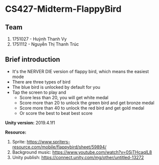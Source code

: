 # CS427-Midterm-FlappyBird

## Team
  1. 1751027 - Huỳnh Thanh Vy
  2. 1751112 - Nguyễn Thị Thanh Trúc
  
## Brief introduction
- It's the NERVER DIE version of flappy bird, which means the easiest mode
- There are three types of bird
- The blue bird is unlocked by default for you
- Tap the screen to play and
    - Score less than 20, you will get white medal
    - Score more than 20 to unlock the green bird and get bronze medal
    - Score more than 40 to unlock the red bird and get gold medal
    - Or score the best to beat best score
    
**Unity version:** 2019.4.1f1

**Resource:**
  1. Sprite: https://www.spriters-resource.com/mobile/flappybird/sheet/59894/
  2. Background music: https://www.youtube.com/watch?v=0SjTHcaqlL8
  3. Unity publish: https://connect.unity.com/mg/other/untitled-13272
